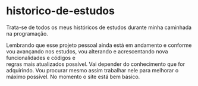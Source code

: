 # historico-de-estudos

Trata-se de todos os meus históricos de estudos durante minha caminhada na programação.

Lembrando que esse projeto pessoal ainda está em andamento e conforme vou avançando nos estudos, vou alterando e acrescentando nova funcionalidades e códigos e<br>
regras mais atualizados possível. Vai depender do conhecimento que for adquirindo. Vou procurar mesmo assim trabalhar nele para melhorar o máximo possível.
No momento o site está bem básico.
